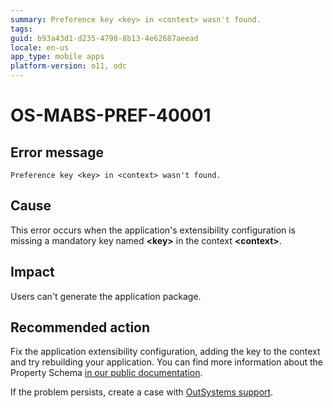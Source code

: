 ```yaml
---
summary: Preference key <key> in <context> wasn't found.
tags:
guid: b93a43d1-d235-4798-8b13-4e62687aeead
locale: en-us
app_type: mobile apps
platform-version: o11, odc
---
```


# OS-MABS-PREF-40001

## Error message

`Preference key <key> in <context> wasn't found.`

## Cause

This error occurs when the application's extensibility configuration is missing a mandatory key named **&lt;key&gt;** in the context **&lt;context&gt;**.

## Impact

Users can't generate the application package.

## Recommended action

Fix the application extensibility configuration, adding the key to the context and try rebuilding your application. You can find more information about the Property Schema [in our public documentation](https://success.outsystems.com/Documentation/11/Delivering_Mobile_Apps/Customize_Your_Mobile_App/Extensibility_Configurations_JSON_Schema#property-schema).

If the problem persists, create a case with [OutSystems support](https://www.outsystems.com/support/portal/open-support-case?ErrorCode=OS-MABS-PREF-40001).

